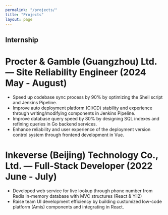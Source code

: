 ```yaml
---
permalink: "/projects/"
title: "Projects"
layout: page
---
```


## Internship

# Procter & Gamble (Guangzhou) Ltd. — Site Reliability Engineer (2024 May - August)
* Speed up codebase sync process by 90% by optimizing the Shell script and Jenkins Pipeline.
* Improve auto deployment platform (CI/CD) stability and experience through writing/modifying components in Jenkins Pipeline.
* Improve database query speed by 80% by designing SQL indexes and refining queries in Go backend services.
* Enhance reliability and user experience of the deployment version control system through frontend development in Vue.

# Inkeverse (Beijing) Technology Co., Ltd. — Full-Stack Developer (2022 June - July)
* Developed web service for live lookup through phone number from Redis in-memory database with MVC structures (React & Yii2) 
* Raise team UI development efficiency by building customized low-code platform (Amis) components and integrating in React.
